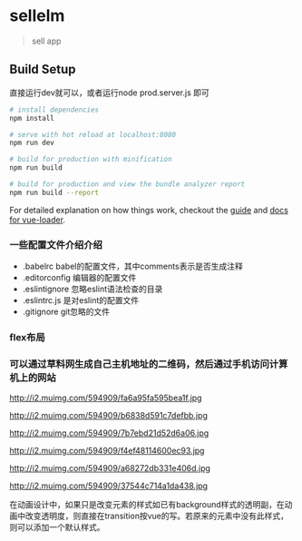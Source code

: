 # sellelm

> sell app

## Build Setup
直接运行dev就可以，或者运行node prod.server.js 即可

``` bash
# install dependencies
npm install

# serve with hot reload at localhost:8080
npm run dev

# build for production with minification
npm run build

# build for production and view the bundle analyzer report
npm run build --report
```

For detailed explanation on how things work, checkout the [guide](http://vuejs-templates.github.io/webpack/) and [docs for vue-loader](http://vuejs.github.io/vue-loader).

### 一些配置文件介绍介绍
- .babelrc   babel的配置文件，其中comments表示是否生成注释
- .editorconfig   编辑器的配置文件
- .eslintignore   忽略eslint语法检查的目录
- .eslintrc.js 是对eslint的配置文件
- .gitignore   git忽略的文件

### flex布局
### 可以通过草料网生成自己主机地址的二维码，然后通过手机访问计算机上的网站

http://i2.muimg.com/594909/fa6a95fa595bea1f.jpg

http://i2.muimg.com/594909/b6838d591c7defbb.jpg

http://i2.muimg.com/594909/7b7ebd21d52d6a06.jpg

http://i2.muimg.com/594909/f4ef48114600ec93.jpg

http://i2.muimg.com/594909/a68272db331e406d.jpg

http://i2.muimg.com/594909/37544c714a1da438.jpg

在动画设计中，如果只是改变元素的样式如已有background样式的透明副，在动画中改变透明度，则直接在transition按vue的写。若原来的元素中没有此样式，则可以添加一个默认样式。

